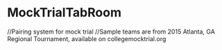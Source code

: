 # MockTrialTabRoom
//Pairing system for mock trial
//Sample teams are from 2015 Atlanta, GA Regional Tournament, available on collegemocktrial.org
